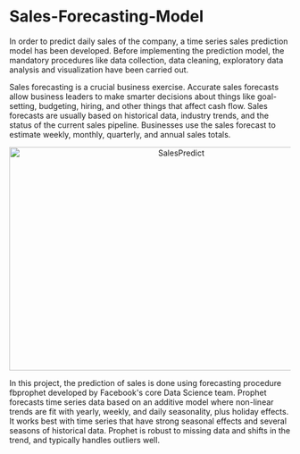 # Sales-Forecasting-Model
In order to predict daily sales of the company, a time series sales prediction model has been developed. Before implementing the prediction model, the mandatory procedures like data collection, data cleaning, exploratory data analysis and visualization have been carried out.

Sales forecasting is a crucial business exercise. Accurate sales forecasts allow business leaders to make smarter decisions about things like goal-setting, budgeting, hiring, and other things that affect cash flow. Sales forecasts are usually based on historical data, industry trends, and the status of the current sales pipeline. Businesses use the sales forecast to estimate weekly, monthly, quarterly, and annual sales totals.
<p align="center">
    <img alt="SalesPredict" title="Sales Prediction" src="https://images.ctfassets.net/osv85d77hkdf/7LsZ5bZzvGaG6iwYkoKEUc/84afe0bf84371542fe56e6d5f0b3377b/hero_telescope_01_2x.png" width="600" height="400">
</p>

In this project, the prediction of sales is done using forecasting procedure fbprophet developed by Facebook's core Data Science team. Prophet forecasts time series data based on an additive model where non-linear trends are fit with yearly, weekly, and daily seasonality, plus holiday effects. It works best with time series that have strong seasonal effects and several seasons of historical data. Prophet is robust to missing data and shifts in the trend, and typically handles outliers well.
